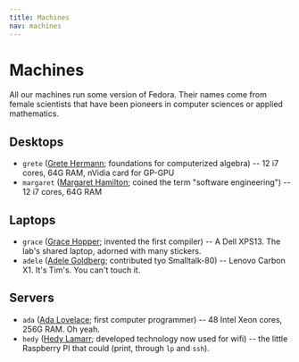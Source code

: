 ```yaml
---
title: Machines
nav: machines
---
```


# Machines

All our machines run some version of Fedora. Their names come from female
scientists that have been pioneers in computer sciences or applied mathematics.

## Desktops

- `grete` ([Grete Hermann][grete]; foundations for computerized algebra) -- 12 i7 cores, 64G RAM, nVidia card for GP-GPU
- `margaret` ([Margaret Hamilton][margaret]; coined the term "software engineering") -- 12 i7 cores, 64G RAM

## Laptops

- `grace` ([Grace Hopper][grace]; invented the first compiler) -- A Dell XPS13. The lab's shared laptop, adorned with many stickers.
- `adele` ([Adele Goldberg][adele]; contributed tyo Smalltalk-80) -- Lenovo Carbon X1. It's Tim's. You can't touch it.

## Servers

- `ada` ([Ada Lovelace][ada]; first computer programmer) -- 48 Intel Xeon cores, 256G RAM. Oh yeah.
- `hedy` ([Hedy Lamarr][hedy]; developed technology now used for wifi) -- the little Raspberry PI that could (print, through `lp` and `ssh`).

[ada]: https://en.wikipedia.org/wiki/Ada_Lovelace
[grace]: https://en.wikipedia.org/wiki/Grace_Hopper
[adele]: https://en.wikipedia.org/wiki/Adele_Goldberg_%28computer_scientist%29
[grete]: https://en.wikipedia.org/wiki/Grete_Hermann
[margaret]: https://en.wikipedia.org/wiki/Margaret_Hamilton_%28scientist%29
[hedy]: https://en.wikipedia.org/wiki/Hedy_Lamarr
